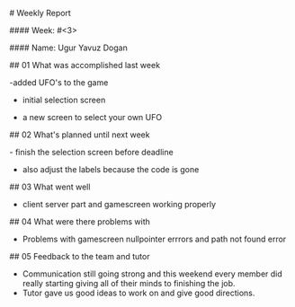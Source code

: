 \# Weekly Report

\#### Week: #&lt;3&gt;

\#### Name: Ugur Yavuz Dogan

\## 01 What was accomplished last week

\-added UFO's to the game
- initial selection screen

- a new screen to select your own UFO

\## 02 What's planned until next week

\- finish the selection screen before deadline
- also adjust the labels because the code is gone 

\## 03 What went well

- client server part and gamescreen working properly

\## 04 What were there problems with

- Problems with gamescreen nullpointer errrors and path not found error

\## 05 Feedback to the team and tutor

- Communication still going strong and this weekend every member did really starting giving all of their minds to finishing the job.
- Tutor gave us good ideas to work on and give good directions.
